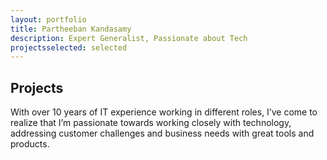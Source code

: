 ```yaml
---
layout: portfolio
title: Partheeban Kandasamy
description: Expert Generalist, Passionate about Tech
projectsselected: selected
---
```


## [](#header-2)Projects

With over 10 years of IT experience working in different roles, I’ve come to realize that I’m passionate towards working closely with technology, addressing customer challenges and business needs with great tools and products.
